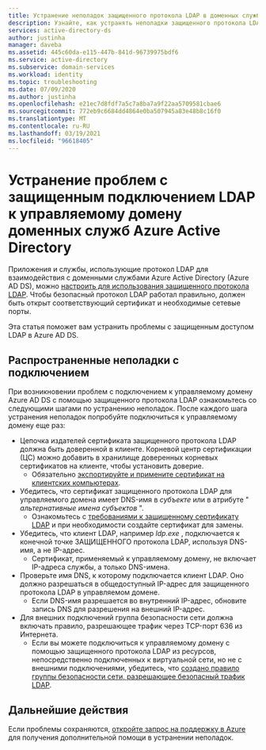 ```yaml
---
title: Устранение неполадок защищенного протокола LDAP в доменных службах Azure AD | Документация Майкрософт
description: Узнайте, как устранять неполадки защищенного протокола LDAP (LDAPs) для управляемого домена доменных служб Azure Active Directory
services: active-directory-ds
author: justinha
manager: daveba
ms.assetid: 445c60da-e115-447b-841d-96739975bdf6
ms.service: active-directory
ms.subservice: domain-services
ms.workload: identity
ms.topic: troubleshooting
ms.date: 07/09/2020
ms.author: justinha
ms.openlocfilehash: e21ec7d8fdf7a5c7a8ba7a9f22aa5709581cbae6
ms.sourcegitcommit: 772eb9c6684dd4864e0ba507945a83e48b8c16f0
ms.translationtype: MT
ms.contentlocale: ru-RU
ms.lasthandoff: 03/19/2021
ms.locfileid: "96618405"
---
```

# <a name="troubleshoot-secure-ldap-connectivity-issues-to-an-azure-active-directory-domain-services-managed-domain"></a>Устранение проблем с защищенным подключением LDAP к управляемому домену доменных служб Azure Active Directory

Приложения и службы, использующие протокол LDAP для взаимодействия с доменными службами Azure Active Directory (Azure AD DS), можно [настроить для использования защищенного протокола LDAP](tutorial-configure-ldaps.md). Чтобы безопасный протокол LDAP работал правильно, должен быть открыт соответствующий сертификат и необходимые сетевые порты.

Эта статья поможет вам устранить проблемы с защищенным доступом LDAP в Azure AD DS.

## <a name="common-connection-issues"></a>Распространенные неполадки с подключением

При возникновении проблем с подключением к управляемому домену Azure AD DS с помощью защищенного протокола LDAP ознакомьтесь со следующими шагами по устранению неполадок. После каждого шага устранения неполадок попробуйте подключиться к управляемому домену еще раз:

* Цепочка издателей сертификата защищенного протокола LDAP должна быть доверенной в клиенте. Корневой центр сертификации (ЦС) можно добавить в хранилище доверенных корневых сертификатов на клиенте, чтобы установить доверие.
    * Обязательно [экспортируйте и примените сертификат на клиентских компьютерах][client-cert].
* Убедитесь, что сертификат защищенного протокола LDAP для управляемого домена имеет DNS-имя в *субъекте* или в атрибуте " *альтернативные имена субъектов* ".
    * Ознакомьтесь с [требованиями к защищенному сертификату LDAP][certs-prereqs] и при необходимости создайте сертификат для замены.
* Убедитесь, что клиент LDAP, например *ldp.exe* , подключается к конечной точке ЗАЩИЩЕННОГО протокола LDAP, используя DNS-имя, а не IP-адрес.
    * Сертификат, применяемый к управляемому домену, не включает IP-адреса службы, а только DNS-имена.
* Проверьте имя DNS, к которому подключается клиент LDAP. Оно должно разрешаться в общедоступный IP-адрес для защищенного протокола LDAP в управляемом домене.
    * Если DNS-имя разрешается во внутренний IP-адрес, обновите запись DNS для разрешения на внешний IP-адрес.
* Для внешних подключений группа безопасности сети должна включать правило, разрешающее трафик через TCP-порт 636 из Интернета.
    * Если вы можете подключиться к управляемому домену с помощью защищенного протокола LDAP из ресурсов, непосредственно подключенных к виртуальной сети, но не с внешними подключениями, убедитесь, что [создано правило группы безопасности сети, разрешающее безопасный трафик LDAP][ldaps-nsg].

## <a name="next-steps"></a>Дальнейшие действия

Если проблемы сохраняются, [откройте запрос на поддержку в Azure][azure-support] для получения дополнительной помощи в устранении неполадок.

<!-- INTERNAL LINKS -->
[azure-support]: ../active-directory/fundamentals/active-directory-troubleshooting-support-howto.md
[configure-ldaps]: tutorial-configure-ldaps.md
[certs-prereqs]: tutorial-configure-ldaps.md#create-a-certificate-for-secure-ldap
[client-cert]: tutorial-configure-ldaps.md#export-a-certificate-for-client-computers
[ldaps-nsg]: tutorial-configure-ldaps.md#lock-down-secure-ldap-access-over-the-internet
